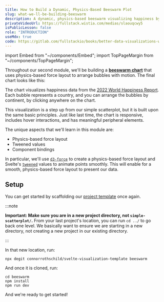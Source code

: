 ```yaml
---
title: How to Build a Dynamic, Physics-Based Beeswarm Plot
slug: what-we-ll-be-building-beeswarm
description: A dynamic, physics-based beeswarm visualizing happiness by country
privateVideoUrl: https://fullstack.wistia.com/medias/slaouqcwy5
isPublicLesson: false
role: "INTRODUCTION"
useMdx: true
code: https://gitlab.com/fullstackio/books/better-data-visualizations-with-svelte/-/tree/master/course/code/02/final?ref_type=heads
---
```


import Embed from "~/components/Embed";
import TopPageMargin from "~/components/TopPageMargin";

<TopPageMargin />

Throughout our second module, we'll be building a [**beeswarm chart**](https://observablehq.com/@d3/beeswarm) that uses physics-based force layout to arrange bubbles with motion. The final chart looks like this:

<Embed title="yimkb1" height="500px" previewOnly module="02" lesson="final" />

The chart visualizes happiness data from the [2022 World Happiness Report](https://worldhappiness.report/ed/2022/#appendices-and-data). Each bubble represents a country, and you can arrange the bubbles by continent, by clicking anywhere on the chart. 

This visualization is a step up from our simple scatterplot, but it is built upon the same basic principles. Just like last time, the chart is responsive, includes hover interactions, and has meaningful peripheral elements.

The unique aspects that we'll learn in this module are:
* Physics-based force layout
* Tweened values
* Component bindings

In particular, we'll use [`d3-force`](https://github.com/d3/d3-force) to create a physics-based force layout and Svelte's [`tweened`](https://svelte.dev/tutorial/tweened) values to animate points smoothly. This will enable for a smooth, physics-based force layout to present our data.

## Setup 

You can get started by scaffolding our [project template](https://github.com/connorrothschild/svelte-visualization-template) once again. 

:::note

**Important: Make sure you are in a new project directory, not `simple-scatterplot/`.** From your last project's location, you can run `cd ../` to go back one level. We basically want to ensure we are starting in a new directory, not creating a new project in our existing directory.

:::

In that new location, run:

```shell
npx degit connorrothschild/svelte-visualization-template beeswarm
```

And once it is cloned, run:

```shell
cd beeswarm
npm install
npm run dev
```

And we're ready to get started!
